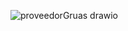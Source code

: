 ![proveedorGruas drawio](https://user-images.githubusercontent.com/88634717/136140876-e6cd82e3-aaa5-4869-8214-a31f0133d9fd.png)
